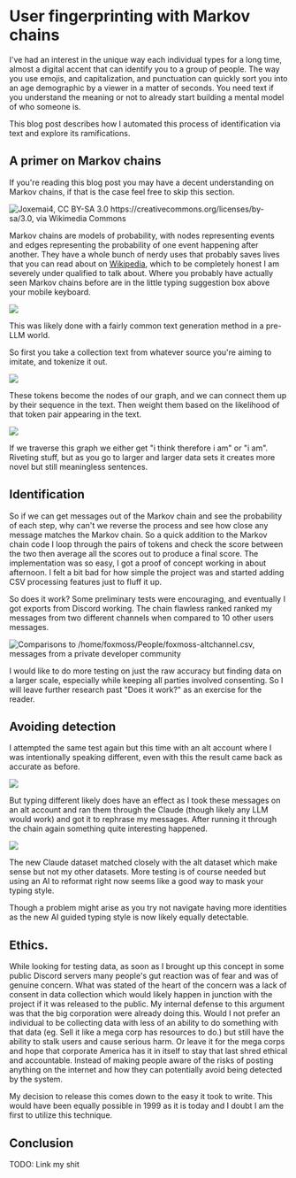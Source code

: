 # User fingerprinting with Markov chains 

I've had an interest in the unique way each individual types for a long time,
almost a digital accent that can identify you to a group of people. The way you
use emojis, and capitalization, and punctuation can quickly sort you into an age
demographic by a viewer in a matter of seconds. You need text if you understand
the meaning or not to already start building a mental model of who someone is.

This blog post describes how I automated this process of identification via
text and explore its ramifications.

## A primer on Markov chains

If you're reading this blog post you may have a decent understanding on
Markov chains, if that is the case feel free to skip this section.

![Joxemai4, CC BY-SA 3.0 <https://creativecommons.org/licenses/by-sa/3.0>, via
Wikimedia Commons](/blog/markovchain.png)

Markov chains are models of probability, with nodes representing events and
edges representing the probability of one event happening after another. They
have a whole bunch of nerdy uses that probably saves lives that you can read
about on [Wikipedia](https://en.wikipedia.org/wiki/Markov_chain), which to be
completely honest I am severely under qualified to talk about. Where you
probably have actually seen Markov chains before are in the little typing
suggestion box above your mobile keyboard. 

![](/blog/suggest.png)

This was likely done with a fairly common text generation method in a pre-LLM
world.

So first you take a collection text from whatever source you're aiming to 
imitate, and tokenize it out.

![](/blog/tokens.png)

These tokens become the nodes of our graph, and we can connect them up by their
sequence in the text. Then weight them based on the likelihood of that token
pair appearing in the text.

![](/blog/probabilities.png)

If we traverse this graph we either get "i think therefore i am" or "i am".
Riveting stuff, but as you go to larger and larger data sets it creates more
novel but still meaningless sentences.

## Identification

So if we can get messages out of the Markov chain and see the probability of
each step, why can't we reverse the process and see how close any message
matches the Markov chain. So a quick addition to the Markov chain code I loop
through the pairs of tokens and check the score between the two then average all
the scores out to produce a final score. The implementation was so easy, I got a
proof of concept working in about afternoon. I felt a bit bad for how simple the
project was and started adding CSV processing features just to fluff it up.

So does it work? Some preliminary tests were encouraging, and eventually I got
exports from Discord working. The chain flawless ranked ranked my messages from
two different channels when compared to 10 other users messages.

![Comparisons to /home/foxmoss/People/foxmoss-altchannel.csv, messages from a
private developer community](/blog/firstresults.png)

I would like to do more testing on just the raw accuracy but finding data on a
larger scale, especially while keeping all parties involved consenting. So I
will leave further research past "Does it work?" as an exercise for the reader.

## Avoiding detection

I attempted the same test again but this time with an alt account where I was
intentionally speaking different, even with this the result came back as
accurate as before.

![](/blog/alt.png)

But typing different likely does have an effect as I took
these messages on an alt account and ran them through the Claude (though likely
any LLM would work) and got it to rephrase my messages. After running it through
the chain again something quite interesting happened.

![](/blog/ai.png)

The new Claude dataset matched closely with the alt dataset which make sense but
not my other datasets. More testing is of course needed but using an AI to
reformat right now seems like a good way to mask your typing style.

Though a problem might arise as you try not navigate having more identities as
the new AI guided typing style is now likely equally detectable.

## Ethics.

While looking for testing data, as soon as I brought up this concept in some
public Discord servers many people's gut reaction was of fear and was of genuine
concern. What was stated of the heart of the concern was a lack of consent in
data collection which would likely happen in junction with the project if it was
released to the public. My internal defense to this argument was that the big
corporation were already doing this. Would I not prefer an individual to be
collecting data with less of an ability to do something with that data (eg. Sell
it like a mega corp has resources to do.) but still have the ability to stalk
users and cause serious harm. Or leave it for the mega corps and hope that
corporate America has it in itself to stay that last shred ethical and
accountable. Instead of making people aware of the risks of posting anything on
the internet and how they can potentially avoid being detected by the system.

My decision to release this comes down to the easy it took to write. This would
have been equally possible in 1999 as it is today and I doubt I am the first to
utilize this technique.

## Conclusion

TODO: Link my shit
